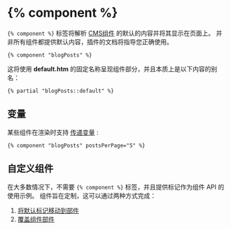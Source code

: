 # {% component %}

`{% component %}` 标签将解析 [CMS组件](../cms/components.md) 的默认的内容并将其显示在页面上。 并非所有组件都提供默认内容，插件的文档将指导您正确使用。

```twig
{% component "blogPosts" %}
```

这将使用 **default.htm** 的固定名称呈现组件部分，并且本质上是以下内容的别名：
```twig
{% partial "blogPosts::default" %}
```

## 变量

某些组件在渲染时支持 [传递变量](../cms/components.md#passing-variables-to-components) :

```twig
{% component "blogPosts" postsPerPage="5" %}
```

## 自定义组件

在大多数情况下，不需要 `{% component %}` 标签，并且提供标记作为组件 API 的使用示例。 组件旨在定制，这可以通过两种方式完成：

1. [将默认标记移动到部件](../cms/components.md#moving-default-markup-to-a-partial)
1. [覆盖组件部件](../cms/components.md#overriding-component-partials)
